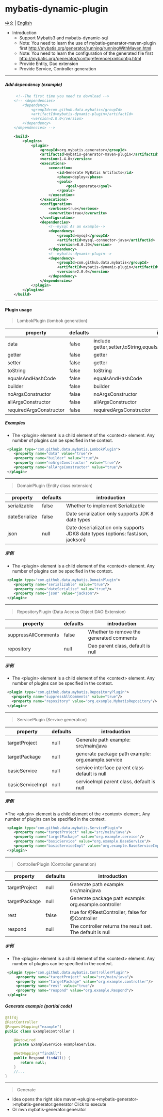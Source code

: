 # mybatis-dynamic-plugin
[中文](./ZH_CN.md) | [English](./README.md)
* Introduction
  * Support Mybatis3 and mybatis-dynamic-sql
  * Note: You need to learn the use of mybatis-generator-maven-plugin first http://mybatis.org/generator/running/runningWithMaven.html
  * Note: You need to learn the configuration of the generated file first http://mybatis.org/generator/configreference/xmlconfig.html
  * Provide Entity, Dao extension
  * Provide Service, Controller generation
------
##### Add dependency (example)
```xml
     <!--The first time you need to download -->
    <!-- <dependencies>
        <dependency>
            <groupId>com.github.data.mybatis</groupId>
            <artifactId>mybatis-dynamic-plugin</artifactId>
            <version>2.0.0</version>
        </dependency>
    </dependencies> -->

    <build>
        <plugins>
            <plugin>
                <groupId>org.mybatis.generator</groupId>
                <artifactId>mybatis-generator-maven-plugin</artifactId>
                <version>1.4.0</version>
                <executions>
                    <execution>
                        <id>Generate MyBatis Artifacts</id>
                        <phase>deploy</phase>
                        <goals>
                            <goal>generate</goal>
                        </goals>
                    </execution>
                </executions>
                <configuration>
                    <verbose>true</verbose>
                    <overwrite>true</overwrite>
                </configuration>
                <dependencies>
                    <!--mysql As an example-->
                    <dependency>
                        <groupId>mysql</groupId>
                        <artifactId>mysql-connector-java</artifactId>
                        <version>8.0.20</version>
                    </dependency>
                    <!--mybatis-dynamic-plugin-->
                    <dependency>
                        <groupId>com.github.data.mybatis</groupId>
                        <artifactId>mybatis-dynamic-plugin</artifactId>
                        <version>2.0.0</version>
                    </dependency>
                </dependencies>
            </plugin>
        </plugins>
    </build>
```
------
#### Plugin usage

> LombokPlugin (lombok generation)
  
| property | defaults | introduction |
|---------|--------|---------|
| data | false | include getter,setter,toString,equalsAndHashCode,requiredArgsConstructor |
| getter | false | getter |
| setter | false | getter |
| toString | false | toString |
| equalsAndHashCode | false | equalsAndHashCode |
| builder | false | builder |
| noArgsConstructor | false | noArgsConstructor |
| allArgsConstructor | false | allArgsConstructor |
| requiredArgsConstructor | false | requiredArgsConstructor |

##### Examples
* The \<plugin> element is a child element of the \<context> element. Any number of plugins can be specified in the context.
```xml
 <plugin type="com.github.data.mybatis.LombokPlugin">
    <property name="data" value="true"/>
    <property name="builder" value="true"/>
    <property name="noArgsConstructor" value="true"/>
    <property name="allArgsConstructor" value="true"/>
 </plugin>
```
------

> DomainPlugin (Entity class extension)

| property | defaults | introduction |
|---------|--------|---------|
| serializable | false | Whether to implement Serializable |
| dateSerialize | false | Date serialization only supports JDK 8 date types |
| json | null | Date deserialization only supports JDK8 date types (options: fastJson, jackson) |

##### 示例
* The \<plugin> element is a child element of the \<context> element. Any number of plugins can be specified in the context.
```xml
 <plugin type="com.github.data.mybatis.DomainPlugin">
    <property name="serializable" value="true"/>
    <property name="dateSerialize" value="true"/>
    <property name="json" value="jackson"/>
 </plugin>
```
------
> RepositoryPlugin (Data Access Object DAO Extension)

| property | defaults | introduction |
|---------|--------|---------|
| suppressAllComments | false | Whether to remove the generated comments |
| repository | null | Dao parent class, default is null |
##### 示例
* The \<plugin> element is a child element of the \<context> element. Any number of plugins can be specified in the context.
```xml
 <plugin type="com.github.data.mybatis.RepositoryPlugin">
   <property name="suppressAllComments" value="true"/>
   <property name="repository" value="org.example.MybatisRepository"/>
 </plugin>
```
------
> ServicePlugin (Service generation)

| property | defaults | introduction |
|---------|--------|---------|
| targetProject |  null  | Generate path example: src/main/java |
| targetPackage |  null  | generate package path example: org.example.service |
| basicService |  null  | service interface parent class default is null |
| basicServiceImpl |  null  | serviceImpl parent class, default is null |
 ##### 示例
 *The \<plugin> element is a child element of the \<context> element. Any number of plugins can be specified in the context.
 ```xml
  <plugin type="com.github.data.mybatis.ServicePlugin">
     <property name="targetProject" value="src/main/java"/>
     <property name="targetPackage" value="org.example.service"/>
     <property name="basicService" value="org.example.BaseService"/>
     <property name="basicServiceImpl" value="org.example.BaseServiceImpl"/>
  </plugin>
 ```
------
> ControllerPlugin (Controller generation)

| property | defaults | introduction |
|---------|--------|---------|
| targetProject |  null   | Generate path example: src/main/java |
| targetPackage |  null  | Generate package path example: org.example.controller |
| rest |  false  | true for @RestController, false for @Controller |
| respond |  null  | The controller returns the result set. The default is null |
##### 示例
* The \<plugin> element is a child element of the \<context> element. Any number of plugins can be specified in the context.
 ```xml
  <plugin type="com.github.data.mybatis.ControllerPlugin">
      <property name="targetProject" value="src/main/java"/>
      <property name="targetPackage" value="org.example.controller"/>
      <property name="rest" value="true"/>
      <property name="respond" value="org.example.Respond"/>
  </plugin>
 ```
##### Generate example (partial code)
```java
@Slf4j
@RestController
@RequestMapping("example")
public class ExampleController {

    @Autowired
    private ExampleService exampleService;
    
    @GetMapping("findAll")
    public Respond findAll() {
       return null;
    }
    //...
}
```
------      
> Generate
 * Idea opens the right side maven->plugins->mybatis-generator->mybatis-generator:generator Click to execute 
 * Or mvn mybatis-generator:generator 
